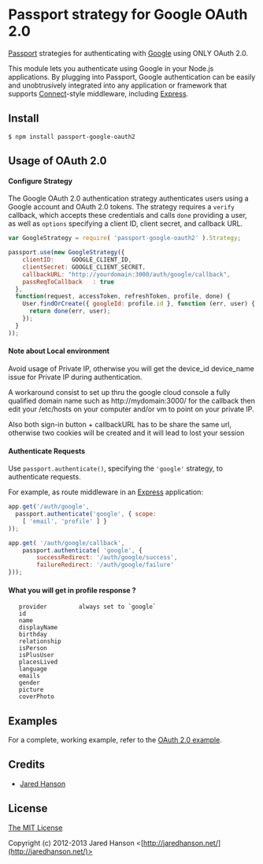 # Passport strategy for Google OAuth 2.0

[Passport](http://passportjs.org/) strategies for authenticating with [Google](http://www.google.com/)
using ONLY OAuth 2.0.

This module lets you authenticate using Google in your Node.js applications.
By plugging into Passport, Google authentication can be easily and
unobtrusively integrated into any application or framework that supports
[Connect](http://www.senchalabs.org/connect/)-style middleware, including
[Express](http://expressjs.com/).

## Install

    $ npm install passport-google-oauth2

## Usage of OAuth 2.0

#### Configure Strategy

The Google OAuth 2.0 authentication strategy authenticates users using a Google
account and OAuth 2.0 tokens.  The strategy requires a `verify` callback, which
accepts these credentials and calls `done` providing a user, as well as
`options` specifying a client ID, client secret, and callback URL.

```Javascript
var GoogleStrategy = require( 'passport-google-oauth2' ).Strategy;

passport.use(new GoogleStrategy({
    clientID:     GOOGLE_CLIENT_ID,
    clientSecret: GOOGLE_CLIENT_SECRET,
    callbackURL: "http://yourdomain:3000/auth/google/callback",
    passReqToCallback   : true
  },
  function(request, accessToken, refreshToken, profile, done) {
    User.findOrCreate({ googleId: profile.id }, function (err, user) {
      return done(err, user);
    });
  }
));
```

#### Note about Local environment

Avoid usage of Private IP, otherwise you will get the device_id device_name issue for Private IP during authentication.

A workaround consist to set up thru the google cloud console a fully qualified domain name such as http://mydomain:3000/ for the callback
then edit your /etc/hosts on your computer and/or vm to point on your private IP.

Also both sign-in button + callbackURL has to be share the same url, otherwise two cookies will be created and it will lead to lost your session

#### Authenticate Requests

Use `passport.authenticate()`, specifying the `'google'` strategy, to
authenticate requests.

For example, as route middleware in an [Express](http://expressjs.com/)
application:

```Javascript
app.get('/auth/google',
  passport.authenticate('google', { scope:
  	[ 'email', 'profile' ] }
));

app.get( '/auth/google/callback',
	passport.authenticate( 'google', {
		successRedirect: '/auth/google/success',
		failureRedirect: '/auth/google/failure'
}));
```

#### What you will get in profile response ?

```
   provider         always set to `google`
   id
   name
   displayName
   birthday
   relationship
   isPerson
   isPlusUser
   placesLived
   language
   emails
   gender
   picture
   coverPhoto
```

## Examples

For a complete, working example, refer to the [OAuth 2.0 example](example).

## Credits

  - [Jared Hanson](http://github.com/jaredhanson)

## License

[The MIT License](http://opensource.org/licenses/MIT)

Copyright (c) 2012-2013 Jared Hanson <[http://jaredhanson.net/](http://jaredhanson.net/)>
